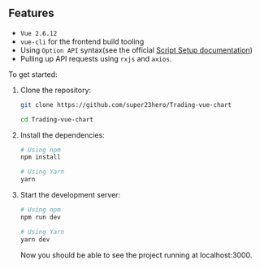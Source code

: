 ## Features

- `Vue 2.6.12`
- `vue-cli` for the frontend build tooling
- Using `Option API` syntax(see the official [Script Setup documentation](https://vuejs.org/guide/typescript/options-api.html))
- Pulling up API requests using `rxjs` and `axios`.

To get started:

1. Clone the repository:

   ```bash
   git clone https://github.com/super23hero/Trading-vue-chart

   cd Trading-vue-chart
   ```

2. Install the dependencies:

   ```bash
   # Using npm
   npm install

   # Using Yarn
   yarn
   ```

3. Start the development server:

   ```bash
   # Using npm
   npm run dev

   # Using Yarn
   yarn dev
   ```

   Now you should be able to see the project running at localhost:3000.
